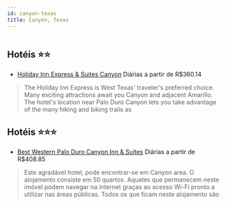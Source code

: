 ```yaml
---
id: canyon-texas
title: Canyon, Texas
---
```


<center><img src="https://photos.hotelbeds.com/giata/58/586687/586687a_hb_a_001.jpg" alt="" /></center>


## Hotéis ⭐️⭐️

-    [Holiday Inn Express & Suites Canyon](https://www.hurb.com/aud/https://www.hurb.com/hoteis/canyon/holiday-inn-express-suites-canyon-JNP-JP090514?cmp=18055) Diárias a partir de R$360.14
   > The Holiday Inn Express is West Texas&apos; traveler&apos;s preferred choice. Many exciting attractions await you Canyon and adjacent Amarillo. The hotel&apos;s location near Palo Duro Canyon lets you take advantage of the many hiking and biking trails as

## Hotéis ⭐️⭐️⭐️

-    [Best Western Palo Duro Canyon Inn & Suites](https://www.hurb.com/aud/https://www.hurb.com/hoteis/canyon/best-western-palo-duro-canyon-inn-suites-JNP-JP753876?cmp=18055) Diárias a partir de R$408.85
   > Este agradável hotel, pode encontrar-se em Canyon area. O alojamento consiste em 50 quartos. Aqueles que permanecem neste imóvel podem navegar na internet graças ao acesso Wi-Fi pronto a utilizar nas áreas públicas. Todos os que ficam neste alojamento são
